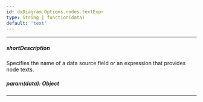 ```yaml
---
id: dxDiagram.Options.nodes.textExpr
type: String | function(data)
default: 'text'
---
```

---
##### shortDescription
Specifies the name of a data source field or an expression that provides node texts.

##### param(data): Object

---
